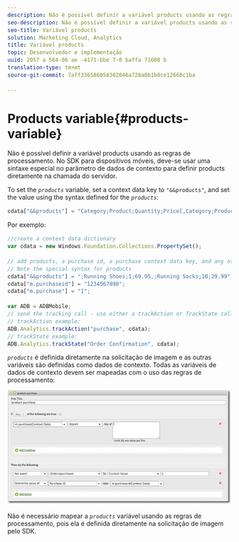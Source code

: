 ```yaml
---
description: Não é possível definir a variável products usando as regras de processamento. No SDK para dispositivos móveis, deve-se usar uma sintaxe especial no parâmetro de dados de contexto para definir products diretamente na chamada do servidor.
seo-description: Não é possível definir a variável products usando as regras de processamento. No SDK para dispositivos móveis, deve-se usar uma sintaxe especial no parâmetro de dados de contexto para definir products diretamente na chamada do servidor.
seo-title: Variável products
solution: Marketing Cloud, Analytics
title: Variável products
topic: Desenvolvedor e implementação
uuid: 2057 a 564-06 ae -4171-bbe 7-0 baffa 71608 b
translation-type: tm+mt
source-git-commit: 7aff336586058302046a728a0b1b0ce12660c1ba

---
```



# Products variable{#products-variable}

Não é possível definir a variável products usando as regras de processamento. No SDK para dispositivos móveis, deve-se usar uma sintaxe especial no parâmetro de dados de contexto para definir products diretamente na chamada do servidor.

To set the *`products`* variable, set a context data key to `"&&products"`, and set the value using the syntax defined for the *`products`*:

```js
cdata["&&products"] = "Category;Product;Quantity;Price[,Category;Product;Quantity;Price]";
```

Por exemplo:

```js
//create a context data dictionary 
var cdata = new Windows.Foundation.Collections.PropertySet(); 
 
// add products, a purchase id, a purchase context data key, and any other data you want to collect. 
// Note the special syntax for products 
cdata["&&products"] = ";Running Shoes;1;69.95,;Running Socks;10;29.99"; 
cdata["m.purchaseid"] = "1234567890"; 
cdata["m.purchase"] = "1"; 
 
var ADB = ADBMobile; 
// send the tracking call - use either a trackAction or TrackState call. 
// trackAction example: 
ADB.Analytics.trackAction("purchase", cdata); 
// trackState example: 
ADB.Analytics.trackState("Order Confirmation", cdata);
```

*`products`* é definida diretamente na solicitação de imagem e as outras variáveis são definidas como dados de contexto. Todas as variáveis de dados de contexto devem ser mapeadas com o uso das regras de processamento:

![](assets/products-procrules.png)

Não é necessário mapear a *`products`* variável usando as regras de processamento, pois ela é definida diretamente na solicitação de imagem pelo SDK.
